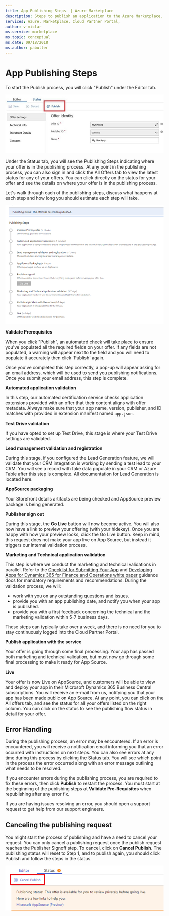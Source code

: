 ```yaml
---
title: App Publishing Steps  | Azure Marketplace
description: Steps to publish an application to the Azure Marketplace.
services: Azure, Marketplace, Cloud Partner Portal, 
author: v-miclar
ms.service: marketplace
ms.topic: conceptual
ms.date: 09/18/2018
ms.author: pabutler
---
```


# App Publishing Steps

To start the Publish process, you will click "Publish" under the Editor tab.

![CPP Publish App button](./media/d365-financials/image014.jpg)


Under the Status tab, you will see the Publishing Steps indicating where
your offer is in the publishing process. At any point in the publishing
process, you can also sign in and click the All Offers tab to view the
latest status for any of your offers. You can click directly on the
status for your offer and see the details on where your offer is in the
publishing process.

Let's walk through each of the publishing steps, discuss what happens at
each step and how long you should estimate each step will take.

![Publishing process diagram](./media/d365-financials/image017.png)


**Validate Prerequisites**

When you click "Publish", an automated check will take place to ensure
you've populated all the required fields on your offer. If any fields
are not populated, a warning will appear next to the field and you will
need to populate it accurately then click 'Publish' again.

Once you've completed this step correctly, a pop-up will appear asking
for an email address, which will be used to send you publishing notifications. 
Once you submit your email address, this step is complete.


**Automated application validation**

In this step, our automated certification service checks application
extensions provided with an offer that their content aligns with offer
metadata. Always make sure that your app name, version, publisher, and ID
matches with provided in extension manifest named `app.json`.


**Test Drive validation**

If you have opted to set up Test Drive, this stage is where your Test
Drive settings are validated.


**Lead management validation and registration**

During this stage, if you configured the Lead Generation feature, we
will validate that your CRM integration is working by sending a test
lead to your CRM. You will see a record with fake data populate in your
CRM or Azure Table after this step is complete. All documentation for
Lead Generation is located here.


**AppSource packaging**

Your Storefront details artifacts are being checked and AppSource
preview package is being generated.


**Publisher sign out**

During this stage, the **Go Live** button will now become active. You will
also now have a link to preview your offering (with your hidekey). Once
you are happy with how your preview looks, click the Go Live button.
Keep in mind, this request does not make your app live on App Source, but 
instead it triggers our internal validation process.


**Marketing and Technical application validation**

This step is where we conduct the marketing and technical validations in
parallel. Refer to the
[Checklist for Submitting Your App](https://aka.ms/CheckBeforeYouSubmit) and
[Developing Apps for Dynamics 365 for Finance and Operations white paper](https://go.microsoft.com/fwlink/?linkid=841518) guidance
docs for mandatory requirements and recommendations. During the
validation process, we will:
-  work with you on any outstanding questions and issues.  
- provide you with an app publishing date, and notify you when your app is published. 
- provide you with a first feedback concerning the technical and the marketing validation within 5-7 business days.

These steps can typically take over a week, and there is no need for you to stay continuously logged into the Cloud
Partner Portal.


**Publish application with the service**

Your offer is going through some final processing. Your app has passed
both marketing and technical validation, but must now go through some
final processing to make it ready for App Source.


**Live**

Your offer is now Live on AppSource, and customers will be able to view
and deploy your app in their Microsoft Dynamics 365 Business Central
subscriptions. You will receive an e-mail from us, notifying you that
your app has been made public on App Source. At any point, you can click
on the All offers tab, and see the status for all your offers listed on
the right column. You can click on the status to see the publishing flow
status in detail for your offer.


Error Handling
--------------

During the publishing process, an error may be encountered. If an error
is encountered, you will receive a notification email informing you that
an error occurred with instructions on next steps. You can also see
errors at any time during this process by clicking the Status tab. You
will see which point in the process the error occurred along with an
error message outlining what needs to be resolved.

If you encounter errors during the publishing process, you are
required to fix these errors, then click **Publish** to restart the process. You
must start at the beginning of the publishing steps at **Validate
Pre-Requisites** when republishing after any error fix.

If you are having issues resolving an error, you should open a support
request to get help from our support engineers.


Canceling the publishing request
--------------------------------

You might start the process of publishing and have a need to cancel your
request. You can only cancel a publishing request once the publish
request reaches the Publisher Signoff step. To cancel, click on **Cancel
Publish**. The publishing status will reset to Step 1, and to publish
again, you should click Publish and follow the steps in the status.

![Cancel publishing button](./media/d365-financials/image013.png)
